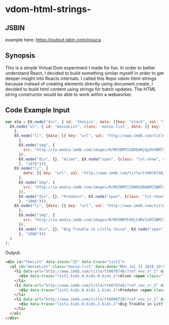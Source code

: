# vdom-html-strings-

## JSBIN
example here: https://output.jsbin.com/nixuca

## Synopsis

This is a simple Virtual Dom experiment I made for fun. In order to better understand React, I decided to build something similar myself in order to get deeper insight into Reacts internals. I called this Repo vdom-html-strings because instead of creating elements directly using document.create, I decided to build html content using strings for batch updates. The HTML string constructor would be able to work within a webworker.

## Code Example Input
```javascript
var elm = EX.node("div", { id: 'theList', data: [{key: "stock", val: "32" }]},
  EX.node("ul", { id: "movieList", class: 'movie-list', data: [{ key: "date", val: new Date()}, { key: "type", val: "top 3"}]
    },
    EX.node("li", {data: [{ key: "url", val: "http://www.imdb.com/title/tt0078748/?ref_=nv_sr_2" }]
      },
      EX.node("img", {
        src: "http://ia.media-imdb.com/images/M/MV5BMTU1ODQ4NjQyOV5BMl5BanBnXkFtZTgwOTQ3NDU2MTE@._V1_SY1000_CR0,0,666,1000_AL_.jpg"
      }),
      EX.node("div", {}, "Alien", EX.node("span", {class: "lvl-show", style: "color:#1E90FF"
      }, "1979"))),
    EX.node("li", {
        data: [{ key: "url", val: "http://www.imdb.com/title/tt0078748/?ref_=nv_sr_2" }]
      },
      EX.node("img", {
        src: "http://ia.media-imdb.com/images/M/MV5BMTI2ODMzODA0Ml5BMl5BanBnXkFtZTYwNTM3NzY5._V1._CR17,27,308,447_.jpg"
      }),
      EX.node("div", {}, "Predator", EX.node("span", {class: "lvl-show", style: "color:#1E90FF"
      }, "1986"))),
    EX.node("li", {data: [{ key: "url", val: "http://www.imdb.com/title/tt0090728/?ref_=nv_sr_1"}]
      },
      EX.node("img", {
        src: "http://ia.media-imdb.com/images/M/MV5BMTk5MjI4MzIxMl5BMl5BanBnXkFtZTYwODU1MDQ5._V1_.jpg"
      }),
      EX.node("div", {}, "Big Trouble in Little China", EX.node("span", {class: "lvl-show", style: "color:#1E90FF"
      }, "1986")))
  )
);
```
Output:
```html
<div id="theList" data-stock="32" data-trace="list1">
  <ul id="movieList" class="movie-list" data-date="Mon Jul 11 2016 19:06:12 GMT-0400 (EDT)" data-type="top 3" data-trace="list1.kids.0">
    <li data-url="http://www.imdb.com/title/tt0078748/?ref_=nv_sr_2" data-trace="list1.kids.0.kids.0"><img src="http://ia.media-imdb.com/images/M/MV5BMTU1ODQ4NjQyOV5BMl5BanBnXkFtZTgwOTQ3NDU2MTE@._V1_SY1000_CR0,0,666,1000_AL_.jpg" data-trace="list1.kids.0.kids.0.kids.0">
      <div data-trace="list1.kids.0.kids.0.kids.1">Alien <span class="lvl-show" style="color:#1E90FF" data-trace="list1.kids.0.kids.0.kids.1.kids.1">1979 </span></div>
    </li>
    <li data-url="http://www.imdb.com/title/tt0078748/?ref_=nv_sr_2" data-trace="list1.kids.0.kids.1"><img src="http://ia.media-imdb.com/images/M/MV5BMTI2ODMzODA0Ml5BMl5BanBnXkFtZTYwNTM3NzY5._V1._CR17,27,308,447_.jpg" data-trace="list1.kids.0.kids.1.kids.0">
      <div data-trace="list1.kids.0.kids.1.kids.1">Predator <span class="lvl-show" style="color:#1E90FF" data-trace="list1.kids.0.kids.1.kids.1.kids.1">1986 </span></div>
    </li>
    <li data-url="http://www.imdb.com/title/tt0090728/?ref_=nv_sr_1" data-trace="list1.kids.0.kids.2"><img src="http://ia.media-imdb.com/images/M/MV5BMTk5MjI4MzIxMl5BMl5BanBnXkFtZTYwODU1MDQ5._V1_.jpg" data-trace="list1.kids.0.kids.2.kids.0">
      <div data-trace="list1.kids.0.kids.2.kids.1">Big Trouble in Little China <span class="lvl-show" style="color:#1E90FF" data-trace="list1.kids.0.kids.2.kids.1.kids.1">1986 </span></div>
    </li>
  </ul>
</div>
```
